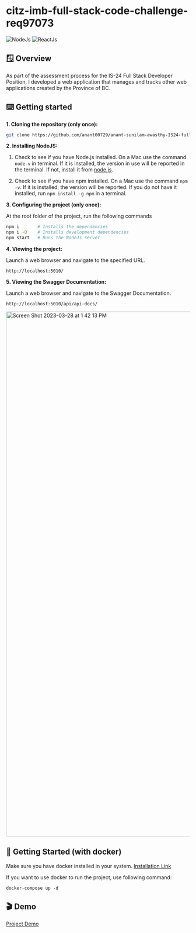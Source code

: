 # citz-imb-full-stack-code-challenge-req97073

![NodeJs](https://img.shields.io/badge/Node.js-43853D?style=for-the-badge&logo=node.js&logoColor=white)
![ReactJs](https://img.shields.io/badge/React-20232A?style=for-the-badge&logo=react&logoColor=61DAFB)

## 🪟 Overview

As part of the assessment process for the IS-24 Full Stack Developer Position, I developed a web application that manages and tracks other web applications created by the Province of BC. 

## ⌨️ Getting started

**1. Cloning the repository (only once):**

```sh
git clone https://github.com/anant00729/anant-sunilam-awasthy-IS24-full-stack-competition-req97073.git
```

**2. Installing NodeJS:**

1. Check to see if you have Node.js installed. On a Mac use the command `node-v` in terminal. If it is installed, the version in use will be reported in the terminal. If not, install it from [node.js](https://nodejs.org/en/download/package-manager/).

2. Check to see if you have npm installed. On a Mac use the command `npm -v`. If it is installed, the version will be reported. If you do not have it installed, run `npm install -g npm` in a terminal. 

**3. Configuring the project (only once):**

At the root folder of the project, run the following commands

```sh
npm i       # Installs the dependencies
npm i -D    # Installs development dependencies
npm start   # Runs the NodeJs server 
```

**4. Viewing the project:**

Launch a web browser and navigate to the specified URL.

```
http://localhost:5010/
```

**5. Viewing the Swagger Documentation:**

Launch a web browser and navigate to the Swagger Documentation.

```
http://localhost:5010/api/api-docs/
```

<img width="1436" alt="Screen Shot 2023-03-28 at 1 42 13 PM" src="https://user-images.githubusercontent.com/20675885/228364496-a992f39d-12b0-4a85-8ab8-07c60a84c7c3.png">


## 🐳 Getting Started (with docker)

Make sure you have docker installed in your system. [Installation Link](https://docs.docker.com/get-docker/)

If you want to use docker to run the project, use following command:

```
docker-compose up -d
```

## 🎬 Demo
[Project Demo](https://user-images.githubusercontent.com/20675885/228366586-2408e9e7-658c-44dc-a144-490799cf90fa.webm)
